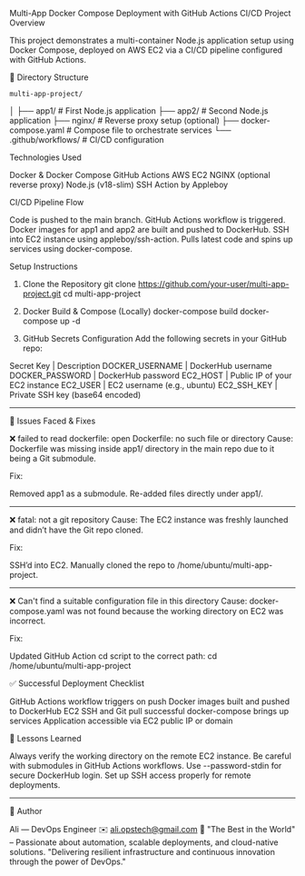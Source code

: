 Multi-App Docker Compose Deployment with GitHub Actions CI/CD
Project Overview

This project demonstrates a multi-container Node.js application setup using Docker Compose, deployed on AWS EC2 via a CI/CD pipeline configured with GitHub Actions.

📁 Directory Structure

    multi-app-project/
│
├── app1/                  # First Node.js application
├── app2/                  # Second Node.js application
├── nginx/                 # Reverse proxy setup (optional)
├── docker-compose.yaml    # Compose file to orchestrate services
└── .github/workflows/     # CI/CD configuration

Technologies Used

Docker & Docker Compose
GitHub Actions
AWS EC2
NGINX (optional reverse proxy)
Node.js (v18-slim)
SSH Action by Appleboy

CI/CD Pipeline Flow

Code is pushed to the main branch.
GitHub Actions workflow is triggered.
Docker images for app1 and app2 are built and pushed to DockerHub.
SSH into EC2 instance using appleboy/ssh-action.
Pulls latest code and spins up services using docker-compose.

Setup Instructions

1. Clone the Repository
git clone https://github.com/your-user/multi-app-project.git
cd multi-app-project

2. Docker Build & Compose (Locally)
docker-compose build
docker-compose up -d

3. GitHub Secrets Configuration
Add the following secrets in your GitHub repo:

Secret Key | Description
DOCKER_USERNAME | DockerHub username
DOCKER_PASSWORD | DockerHub password
EC2_HOST | Public IP of your EC2 instance
EC2_USER | EC2 username (e.g., ubuntu)
EC2_SSH_KEY | Private SSH key (base64 encoded)

----------------------------------------------------------------------

🐛 Issues Faced & Fixes

❌ failed to read dockerfile: open Dockerfile: no such file or directory
Cause: Dockerfile was missing inside app1/ directory in the main repo due to it being a Git submodule.

Fix:

Removed app1 as a submodule.
Re-added files directly under app1/.

----

❌ fatal: not a git repository
Cause: The EC2 instance was freshly launched and didn’t have the Git repo cloned.

Fix:

SSH’d into EC2.
Manually cloned the repo to /home/ubuntu/multi-app-project.

----

❌ Can't find a suitable configuration file in this directory
Cause: docker-compose.yaml was not found because the working directory on EC2 was incorrect.

Fix:

Updated GitHub Action cd script to the correct path:
cd /home/ubuntu/multi-app-project

✅ Successful Deployment Checklist

 GitHub Actions workflow triggers on push
 Docker images built and pushed to DockerHub
 EC2 SSH and Git pull successful
 docker-compose brings up services
 Application accessible via EC2 public IP or domain

 🧠 Lessons Learned

Always verify the working directory on the remote EC2 instance.
Be careful with submodules in GitHub Actions workflows.
Use --password-stdin for secure DockerHub login.
Set up SSH access properly for remote deployments.

----------------------------------------------------------------------------------------------------------

👤 Author

Ali — DevOps Engineer
✉️ ali.opstech@gmail.com
🚀 "The Best in the World" – Passionate about automation, scalable deployments, and cloud-native solutions.
"Delivering resilient infrastructure and continuous innovation through the power of DevOps."
